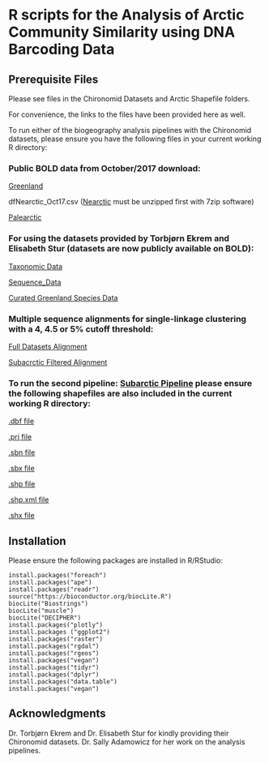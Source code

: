 # R scripts for the Analysis of Arctic Community Similarity using DNA Barcoding Data

## Prerequisite Files

Please see files in the Chironomid Datasets and Arctic Shapefile folders.

For convenience, the links to the files have been provided here as well.

To run either of the biogeography analysis pipelines with the Chironomid datasets, please ensure you have the following files in your 
current working R directory:

### Public BOLD data from October/2017 download:

[Greenland](ChironomidDatasets/dfGreenland_Oct17.csv)

dfNearctic_Oct17.csv ([Nearctic](ChironomidDatasets/dfNearctic_Oct17.7z) must be unzipped first with 7zip software)

[Palearctic](ChironomidDatasets/dfPalearctic_Oct17.csv)


### For using the datasets provided by Torbjørn Ekrem and Elisabeth Stur (datasets are now publicly available on BOLD):

[Taxonomic Data](ChironomidDatasets/Private_Chironomid_Data_ModifiedSingleSheet.csv)

[Sequence_Data](ChironomidDatasets/PrivateSequenceData.fas)

[Curated Greenland Species Data](ChironomidDatasets/Greenland_records_chironomid.csv) 

### Multiple sequence alignments for single-linkage clustering with a 4, 4.5 or 5% cutoff threshold:

[Full Datasets Alignment](ChironomidDatasets/ChironomidAlignmentMay1_AllCanNor_2nd.fas)

[Subacrctic Filtered Alignment](ChironomidDatasets/ChironomidAlignmentApril24_Subarctic.fas)


### To run the second pipeline: [Subarctic Pipeline](ChironomidBiogeographySubarcticFilter.R) please ensure the following shapefiles are also included in the current working R directory:

[.dbf file](ArcticShapefiles/Arctic_Zones.dbf)

[.prj file](ArcticShapefiles/Arctic_Zones.prj)

[.sbn file](ArcticShapefiles/Arctic_Zones.sbn)

[.sbx file](ArcticShapefiles/Arctic_Zones.sbx)

[.shp file](ArcticShapefiles/Arctic_Zones.shp)

[.shp.xml file](ArcticShapefiles/Arctic_Zones.shp.xml)

[.shx file](ArcticShapefiles/Arctic_Zones.shx)

## Installation

Please ensure the following packages are installed in R/RStudio:

```
install.packages("foreach")
install.packages("ape")
install.packages("readr")
source("https://bioconductor.org/biocLite.R")
biocLite("Biostrings")
biocLite("muscle")
biocLite("DECIPHER")
install.packages("plotly")
install.packages ("ggplot2") 
install.packages("raster")
install.packages("rgdal")
install.packages("rgeos")
install.packages("vegan")
install.packages("tidyr")
install.packages("dplyr")
install.packages("data.table")
install.packages("vegan")
```

## Acknowledgments
Dr. Torbjørn Ekrem and Dr. Elisabeth Stur for kindly providing their Chironomid datasets.
Dr. Sally Adamowicz for her work on the analysis pipelines.

